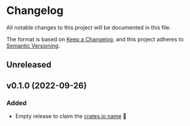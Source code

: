 # Changelog

All notable changes to this project will be documented in this file.

The format is based on [Keep a Changelog](https://keepachangelog.com/en/1.0.0/), and this project adheres
to [Semantic Versioning](https://semver.org/spec/v2.0.0.html).

## Unreleased
<!--
### Added
- possible values: Added,Changed,Deprecated,Removed,Fixed,Security
-->

## v0.1.0 (2022-09-26)
### Added
- Empty release to claim the [crates.io name](https://crates.io/crates/yep) :tada:

